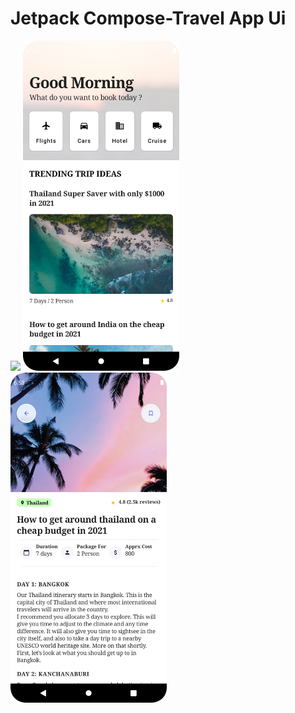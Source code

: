 # Jetpack Compose-Travel App Ui


<img width="250" src="https://github.com/Senures/TravelApp-Ui-Jetpack-Compose/blob/main/ss/splash.png"> <img width="250" src="https://github.com/Senures/TravelApp-Ui-Jetpack-Compose/blob/main/ss/home.png"> <img width="250" src="https://github.com/Senures/TravelApp-Ui-Jetpack-Compose/blob/main/ss/detail.png">


